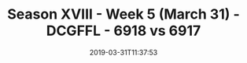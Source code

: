 ---
title: Season XVIII - Week 5 (March 31) - DCGFFL - 6918 vs 6917
teams_score:
- team: 6918
  score:
- team: 6917
  score: 31
mvp: " Joe Owens (Navy), Jim Connelly (Graphite)"
game-ball: ''
sportsperson: ''
season: 16
week: 5
date: '2019-03-31T11:37:53'
pageid: season-xviii-week-5-april-1-6918-vs-6917
---